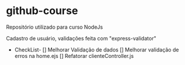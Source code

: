 # github-course
Repositório utilizado para curso NodeJs


Cadastro de usuário, validações feita com "express-validator"

 - CheckList- 
 [] Melhorar Validação de dados
 [] Melhorar validação de erros na home.ejs
 [] Refatorar clienteController.js
 
